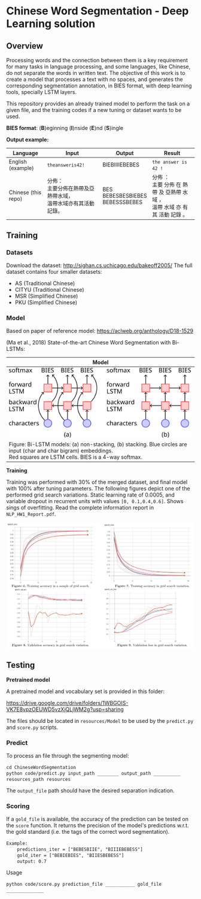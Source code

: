 # Chinese Word Segmentation -  Deep Learning solution

## Overview

Processing words and the connection between them is a key requirement for many tasks in language processing, and some languages, like Chinese, do not separate the words in written text. The objective of this work is to create a model that processes a text with no spaces, and generates the corresponding segmentation annotation, in BIES format, with deep learning tools, specially LSTM layers.

This repository provides an already trained model to perform the task on a given file, and the training codes if a new tuning or dataset wants to be used. 

**BIES format**: (**B**)eginning (**I**)nside (**E**)nd (**S**)ingle

**Output example:**

| Language            | Input                                                        | Output                                  | Result                                                       |
| ------------------- | ------------------------------------------------------------ | --------------------------------------- | ------------------------------------------------------------ |
| English (example)   | `theansweris42!`                                             | BIEBIIIIEBEBES                          | `the answer is 42 !`                                         |
| Chinese (this repo) | 分佈：<br/>主要分佈在熱帶及亞熱帶水域，<br/>溫帶水域亦有其活動記錄。 | BES<br/>BEBESBESBIEBES<br/>BEBESSSBEBES | 分佈 ：<br/>主要 分佈 在 熱帶 及 亞熱帶 水域 ，<br/>溫帶 水域 亦 有 其 活動 記錄 。 |

## Training

### Datasets 

Download the dataset: http://sighan.cs.uchicago.edu/bakeoff2005/
The full dataset contains four smaller datasets:

* AS (Traditional Chinese)
* CITYU (Traditional Chinese)
* MSR (Simplified Chinese)
* PKU (Simplified Chinese)

### Model

Based on paper of reference model: https://aclweb.org/anthology/D18-1529

(Ma et al., 2018) State-of-the-art Chinese Word Segmentation with Bi-LSTMs:

| Model                                                        |
| ------------------------------------------------------------ |
| <img src="media/model.svg" alt="model" width=800px />        |
| Figure: Bi-LSTM models: (a) non-stacking, (b) stacking. Blue circles are input (char and char bigram) embeddings. <br />Red squares are LSTM cells. BIES is a 4-way softmax. |

**Training**

Training was performed with 30% of the merged dataset, and final model with 100% after tuning parameters. The following figures depict one of the performed grid search variations. Static learning rate of 0.0005, and variable dropout in recurrent units with values `[0, 0.1,0.4,0.6]`. Shows sings of overfitting. Read the complete information report in `NLP_HW1_Report.pdf`.

![image-20210110164259523](media/image-trainings.png)

## Testing

**Pretrained model**


A pretrained model and vocabulary set is provided in this folder:

https://drive.google.com/drive/folders/1WBGOIS-VK7E8vpzOEUWD5vzXjQLjWM2g?usp=sharing

The files should be located in `resources/Model` to be used by the `predict.py` and `score.py` scripts.

### Predict

To process an file through the segmenting model:

```
cd ChineseWordSegmentation
python code/predict.py input_path ________ output_path __________ resources_path resources
```

The `output_file` path should have the desired separation indication. 

### Scoring

If a `gold_file` is available, the accuracy of the prediction can be tested on the `score` function. It returns the precision of the model's predictions w.r.t. the gold standard (i.e. the tags of the correct word segmentation).

```
Example:
    predictions_iter = ["BEBESBIIE", "BIIIEBEBESS"]
    gold_iter = ["BEBIEBIES", "BIIESBEBESS"]
    output: 0.7
```

Usage

````
python code/score.py prediction_file ___________ gold_file ______________
````

